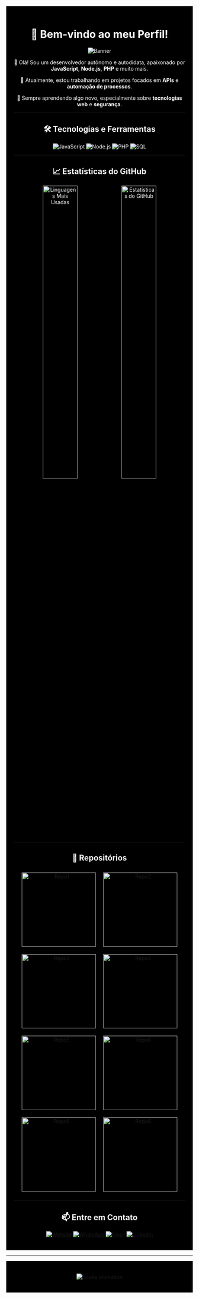 <div align="center" style="background-color:black; padding:20px; color:white;">

# 🖤 Bem-vindo ao meu Perfil!

![Banner](https://via.placeholder.com/800x200.png?text=Bem-vindo+ao+meu+GitHub+Profile&bg=000000&fg=ffffff)

👋 Olá! Sou um desenvolvedor autônomo e autodidata, apaixonado por **JavaScript**, **Node.js**, **PHP** e muito mais.

🔭 Atualmente, estou trabalhando em projetos focados em **APIs** e **automação de processos**.

🌱 Sempre aprendendo algo novo, especialmente sobre **tecnologias web** e **segurança**.

---

## 🛠️ Tecnologias e Ferramentas

![JavaScript](https://img.shields.io/badge/JavaScript-323330?style=for-the-badge&logo=javascript&logoColor=white)
![Node.js](https://img.shields.io/badge/Node.js-339933?style=for-the-badge&logo=nodedotjs&logoColor=white)
![PHP](https://img.shields.io/badge/PHP-777BB4?style=for-the-badge&logo=php&logoColor=white)
![SQL](https://img.shields.io/badge/SQL-4479A1?style=for-the-badge&logo=mysql&logoColor=white)

---

## 📈 Estatísticas do GitHub

<div align="center">

  <img src="https://github-readme-stats.vercel.app/api/top-langs/?username=andreluizboanergers&layout=compact&theme=dark&hide_border=true" alt="Linguagens Mais Usadas" width="45%" />
  <img src="https://github-readme-stats.vercel.app/api?username=andreluizboanergers&show_icons=true&theme=dark&hide_border=true&count_private=true" alt="Estatísticas do GitHub" width="45%" />
  
</div>

---

## 📂 Repositórios

<div align="center" style="display: flex; flex-wrap: wrap; justify-content: center;">
  <a href="https://github.com/andreluizboanergers/convert-docx-to-pdf-files" style="margin: 10px;">
    <img src="https://github-readme-stats.vercel.app/api/pin/?username=andreluizboanergers&repo=convert-docx-to-pdf-files&theme=dark" alt="Repo1" width="200" />
  </a>
  <a href="https://github.com/andreluizboanergers/api-biblia-jfa-acf-node-express" style="margin: 10px;">
    <img src="https://github-readme-stats.vercel.app/api/pin/?username=andreluizboanergers&repo=api-biblia-jfa-acf-node-express&theme=dark" alt="Repo2" width="200" />
  </a>
  <a href="https://github.com/andreluizboanergers/automacao-sqlmap-api-nodejs" style="margin: 10px;">
    <img src="https://github-readme-stats.vercel.app/api/pin/?username=andreluizboanergers&repo=automacao-sqlmap-api-nodejs&theme=dark" alt="Repo3" width="200" />
  </a>
  <a href="https://github.com/andreluizboanergers/integracao-mp" style="margin: 10px;">
    <img src="https://github-readme-stats.vercel.app/api/pin/?username=andreluizboanergers&repo=integracao-mp&theme=dark" alt="Repo4" width="200" />
  </a>
  <a href="https://github.com/andreluizboanergers/criptografia-propia-N-chave-baseAncii-charcodes" style="margin: 10px;">
    <img src="https://github-readme-stats.vercel.app/api/pin/?username=andreluizboanergers&repo=criptografia-propia-N-chave-baseAncii-charcodes&theme=dark" alt="Repo5" width="200" />
  </a>
  <a href="https://github.com/andreluizboanergers/monitor-imap-chilkat-node18-win-x64" style="margin: 10px;">
    <img src="https://github-readme-stats.vercel.app/api/pin/?username=andreluizboanergers&repo=monitor-imap-chilkat-node18-win-x64&theme=dark" alt="Repo6" width="200" />
  </a>
  <a href="https://github.com/andreluizboanergers/CRUD-api-postagems" style="margin: 10px;">
    <img src="https://github-readme-stats.vercel.app/api/pin/?username=andreluizboanergers&repo=CRUD-api-postagems&theme=dark" alt="Repo6" width="200" />
  </a>
  <a href="https://github.com/andreluizboanergers/chave-unica-acesso-usuario" style="margin: 10px;">
    <img src="https://github-readme-stats.vercel.app/api/pin/?username=andreluizboanergers&repo=chave-unica-acesso-usuario&theme=dark" alt="Repo6" width="200" />
  </a>
</div>

---

## 📫 Entre em Contato

[![Website](https://img.shields.io/badge/Website-000000?style=for-the-badge&logo=About.me&logoColor=white)](https://www.algweb.com.br)
[![WhatsApp](https://img.shields.io/badge/WhatsApp-25D366?style=for-the-badge&logo=whatsapp&logoColor=white)](https://wa.me/5516988655532)
[![Email](https://img.shields.io/badge/Email-D14836?style=for-the-badge&logo=gmail&logoColor=white)](mailto:contato@algweb.com.br)
[![LinkedIn](https://img.shields.io/badge/LinkedIn-0077B5?style=for-the-badge&logo=linkedin&logoColor=white)](https://www.linkedin.com/in/andre-luiz-790599182/)

</div>

---

<div align="center" style="background-color:black; padding:20px;">

![Snake animation](https://github.com/andreluizboanergers/andreluizboanergers/blob/output/github-contribution-grid-snake.svg)

</div>
